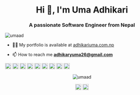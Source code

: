 <!--
**umaad/umaad** is a ✨ _special_ ✨ repository because its `README.md` (this file) appears on your GitHub profile.

Here are some ideas to get you started:

- 🔭 I’m currently working on ...
- 🌱 I’m currently learning ...
- 👯 I’m looking to collaborate on ...
- 🤔 I’m looking for help with ...
- 💬 Ask me about ...
- 📫 How to reach me: ...
- 😄 Pronouns: ...
- ⚡ Fun fact: ...
-->
<h1 align="center">Hi 👋, I'm Uma Adhikari</h1>
<h3 align="center">A passionate Software Engineer from Nepal</h3>
<p align="left"> <img src="https://komarev.com/ghpvc/?username=umaad" alt="umaad" /> </p>

- 👨‍💻 My portfolio is available at [adhikariuma.com.np](adhikariuma.com.np)

- 📫 How to reach me **adhikaryuma26@gmail.com**

<p align="left"><img src="https://konpa.github.io/devicon/devicon.git/icons/c/c-original.svg" alt="c" width="20" height="20"/> <img src="https://konpa.github.io/devicon/devicon.git/icons/cplusplus/cplusplus-original.svg" alt="cplusplus" width="20" height="20"/> <img src="https://konpa.github.io/devicon/devicon.git/icons/css3/css3-original-wordmark.svg" alt="css3" width="20" height="20"/> <img src="https://konpa.github.io/devicon/devicon.git/icons/csharp/csharp-original.svg" alt="csharp" width="20" height="20"/> <img src="https://konpa.github.io/devicon/devicon.git/icons/dot-net/dot-net-original-wordmark.svg" alt="dotnet" width="20" height="20"/> <img src="https://konpa.github.io/devicon/devicon.git/icons/html5/html5-original-wordmark.svg" alt="html5" width="20" height="20"/> <img src="https://konpa.github.io/devicon/devicon.git/icons/java/java-original-wordmark.svg" alt="java" width="20" height="20"/> <img src="https://konpa.github.io/devicon/devicon.git/icons/javascript/javascript-original.svg" alt="javascript" width="20" height="20"/> <img src="https://konpa.github.io/devicon/devicon.git/icons/python/python-original-wordmark.svg" alt="python" width="20" height="20"/></p><p align="center"> <img src="https://github-readme-stats.vercel.app/api?username=umaad&show_icons=true" alt="umaad" /> </p>

<p align="center">
<a href="https://twitter.com/ad__uma" target="blank"><img align="center" src="https://cdn.jsdelivr.net/npm/simple-icons@3.0.1/icons/twitter.svg" alt="ad__uma" height="20" width="20" /></a>
<a href="https://linkedin.com/in/uma adhikary" target="blank"><img align="center" src="https://cdn.jsdelivr.net/npm/simple-icons@3.0.1/icons/linkedin.svg" alt="uma adhikary" height="20" width="20" /></a>
</p>
